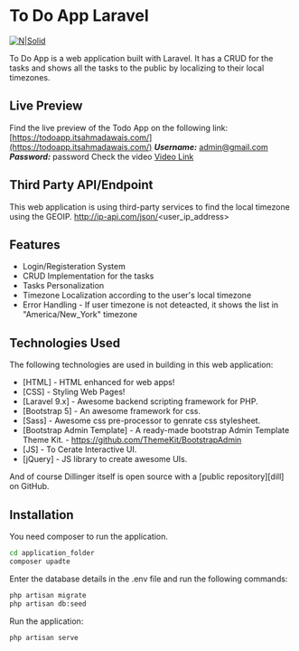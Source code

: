 # To Do App Laravel
[![N|Solid](https://raw.githubusercontent.com/laravel/art/master/logo-lockup/5%20SVG/2%20CMYK/1%20Full%20Color/laravel-logolockup-cmyk-red.svg)](https://laravel.com/)

To Do App is a web application built with Laravel. It has a CRUD for the tasks and shows all the tasks to the public by localizing to their local timezones.
## Live Preview
Find the live preview of the Todo App on the following link:
[https://todoapp.itsahmadawais.com/](https://todoapp.itsahmadawais.com/)
***Username:*** admin@gmail.com
***Password:*** password
Check the video [Video Link](https://video.com)
## Third Party API/Endpoint
This web application is using third-party services to find the local timezone using the GEOIP.
http://ip-api.com/json/<user_ip_address>
## Features
- Login/Registeration System
- CRUD Implementation for the tasks
- Tasks Personalization
- Timezone Localization according to the user's local timezone
- Error Handling - If user timezone is not deteacted, it shows the list in "America/New_York" timezone

## Technologies Used
The following technologies are used in building in this web application:
- [HTML] - HTML enhanced for web apps!
- [CSS] - Styling Web Pages!
- [Laravel 9.x] - Awesome backend scripting framework for PHP.
- [Bootstrap 5] - An awesome framework for css.
- [Sass] - Awesome css pre-processor to genrate css stylesheet.
- [Bootstrap Admin Template] - A ready-made bootstrap Admin Template Theme Kit. - https://github.com/ThemeKit/BootstrapAdmin
- [JS] - To Cerate Interactive UI.
- [jQuery] - JS library to create awesome UIs.

And of course Dillinger itself is open source with a [public repository][dill]
 on GitHub.

## Installation
You need composer to run the application.

```sh
cd application_folder
composer upadte
```

Enter the database details in the .env file and run the following commands:

```sh
php artisan migrate
php artisan db:seed
```
Run the application:
```sh
php artisan serve
```